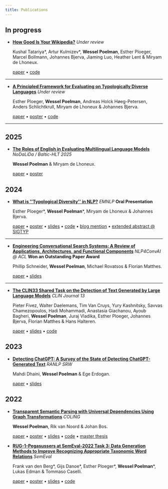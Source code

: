 ```yaml
---
title: Publications
---
```


## In progress

* [**How Good Is Your Wikipedia?**](https://arxiv.org/abs/2411.05527) *Under review*

  Kushal Tatariya*, Artur Kulmizev*, **Wessel Poelman**, Esther Ploeger, Marcel Bollmann, Johannes Bjerva, Jiaming Luo, Heather Lent & Miryam de Lhoneux.

  [paper](https://arxiv.org/abs/2411.05527) • [code](https://github.com/akulmizev/Wikipedia_Quality_Estimation)

---
  
* [**A Principled Framework for Evaluating on Typologically Diverse Languages**](https://arxiv.org/abs/2407.05022) *Under review*

    Esther Ploeger, **Wessel Poelman**, Andreas Holck Høeg-Petersen, Anders Schlichtkrull, Miryam de Lhoneux & Johannes Bjerva.

    [paper](https://arxiv.org/abs/2407.05022) • [poster](/data/clin_2024_poster.pdf) • [code](https://github.com/esther2000/typdiv-sampling)
---

## 2025

* [**The Roles of English in Evaluating Multilingual Language Models**](https://arxiv.org/abs/2412.08392) *NoDaLiDa / Baltic-HLT 2025*

    **Wessel Poelman** & Miryam de Lhoneux.

    [paper](https://arxiv.org/abs/2412.08392) • [poster](/data/nodalida_2025_poster.pdf)


## 2024

* [**What is ''Typological Diversity'' in NLP?**](https://aclanthology.org/2024.emnlp-main.326/) *EMNLP* **Oral Presentation**

    Esther Ploeger*, **Wessel Poelman***, Miryam de Lhoneux & Johannes Bjerva.
    
    [paper](https://aclanthology.org/2024.emnlp-main.326/) • [poster](/data/emnlp_2024_poster.pdf) • [slides](/data/emnlp_2024_slides.pdf) • [code](https://github.com/WPoelman/typ-div-survey) • [blog mention](https://medium.com/@jlibovicky/highlights-from-machine-translation-and-multilinguality-in-february-2024-5b11d183e6ac) • [extended abstract @ SIGTYP](https://aclanthology.org/2024.sigtyp-1.10/)
---

* [**Engineering Conversational Search Systems: A Review of Applications, Architectures, and Functional Components**](https://aclanthology.org/2024.nlp4convai-1.5/) *NLP4ConvAI @ ACL* **Won an Outstanding Paper Award**

    Phillip Schneider, **Wessel Poelman**, Michael Rovatsos & Florian Matthes.

    [paper](https://aclanthology.org/2024.nlp4convai-1.5/) • [slides](/data/nlp4convai_2024_slides.pdf)

---

* [**The CLIN33 Shared Task on the Detection of Text Generated by Large Language Models**](https://clinjournal.org/clinj/article/view/182) *CLIN Journal 13*

    Pieter Fivez, Walter Daelemans, Tim Van Cruys, Yury Kashnitsky, Savvas Chamezopoulos, Hadi Mohammadi, Anastasia Giachanou, Ayoub Bagheri, **Wessel Poelman**, Juraj Vladika, Esther Ploeger, Johannes Bjerva, Florian Matthes & Hans Halteren.

    [paper](https://clinjournal.org/clinj/article/view/182) • [slides](/data/clin_2023_slides.pdf) • [code](https://github.com/WPoelman/DetecTUM)

## 2023    
    
* [**Detecting ChatGPT: A Survey of the State of Detecting ChatGPT-Generated Text**](https://aclanthology.org/2023.ranlp-stud.1/) *RANLP SRW*

    Mahdi Dhaini, **Wessel Poelman** & Ege Erdogan.
    
    [paper](https://aclanthology.org/2023.ranlp-stud.1/) • [slides](/data/ranlp_srw_2023_slides.pdf)

## 2022
* [**Transparent Semantic Parsing with Universal Dependencies Using Graph Transformations**](https://aclanthology.org/2022.coling-1.367/) *COLING*

    **Wessel Poelman**, Rik van Noord & Johan Bos.

    [paper](https://aclanthology.org/2022.coling-1.367/) • [poster](/data/coling_2022_poster.pdf) • [slides](/data/coling_2022_slides.pdf) • [code](https://github.com/WPoelman/ud-boxer) • [master thesis](/data/poelman_thesis_mis.pdf)
    
* [**RUG-1-Pegasussers at SemEval-2022 Task 3: Data Generation Methods to Improve Recognizing Appropriate Taxonomic Word Relations**](https://aclanthology.org/2022.semeval-1.31/) *SemEval*

    Frank van den Berg*, Gijs Danoe*, Esther Ploeger*, **Wessel Poelman***, Lukas Edman & Tommaso Caselli.

    [paper](https://aclanthology.org/2022.semeval-1.31/) • [poster](/data/semeval_2022_poster.pdf) • [slides](/data/semeval_2022_slides.pdf) • [code](https://github.com/WPoelman/shared-task)
